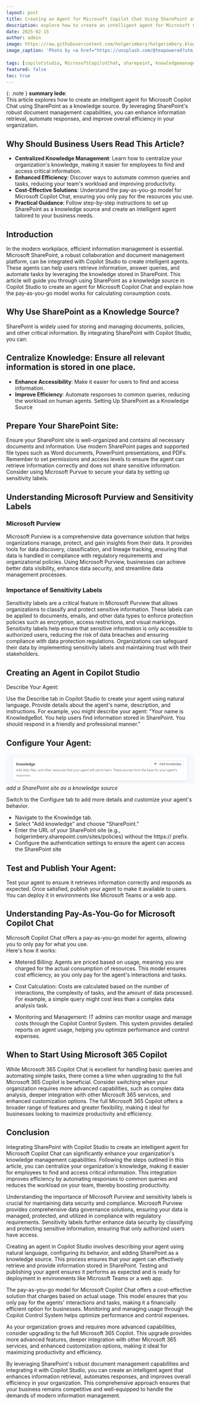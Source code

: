 ```yaml
---
layout: post
title: Creating an Agent for Microsoft Copilot Chat Using SharePoint as a Knowledge Source
description: explore how to create an intelligent agent for Microsoft Copilot Chat using SharePoint as a knowledge source. By leveraging SharePoint's robust document management capabilities, you can enhance information retrieval, automate responses, and improve overall efficiency in your organization.
date: 2025-02-15
author: admin
image: https://raw.githubusercontent.com/holgerimbery/holgerimbery.blog/main/holgerimbery/images/2025/02/patrick-robert-doyle-OvXht_wi5Ew-unsplash.jpg
image_caption: 'Photo by <a href="https://unsplash.com/@teapowered?utm_content=creditCopyText&utm_medium=referral&utm_source=unsplash">Patrick Robert Doyle</a> on <a href="https://unsplash.com/photos/interior-building-OvXht_wi5Ew?utm_content=creditCopyText&utm_medium=referral&utm_source=unsplash">Unsplash</a>'
      
tags: [copilotstudio, MicrosoftCopilotChat, sharepoint, knowledgemanagement]
featured: false
toc: true
---
```

{: .note }
**summary lede**:  
This article explores how to create an intelligent agent for Microsoft Copilot Chat using SharePoint as a knowledge source. By leveraging SharePoint's robust document management capabilities, you can enhance information retrieval, automate responses, and improve overall efficiency in your organization.

## Why Should Business Users Read This Article?

- **Centralized Knowledge Management**: Learn how to centralize your organization's knowledge, making it easier for employees to find and access critical information.
- **Enhanced Efficiency**: Discover ways to automate common queries and tasks, reducing your team's workload and improving productivity.
- **Cost-Effective Solutions**: Understand the pay-as-you-go model for Microsoft Copilot Chat, ensuring you only pay for the resources you use.
- **Practical Guidance**: Follow step-by-step instructions to set up SharePoint as a knowledge source and create an intelligent agent tailored to your business needs.


## Introduction

In the modern workplace, efficient information management is essential. Microsoft SharePoint, a robust collaboration and document management platform, can be integrated with Copilot Studio to create intelligent agents. These agents can help users retrieve information, answer queries, and automate tasks by leveraging the knowledge stored in SharePoint. This article will guide you through using SharePoint as a knowledge source in Copilot Studio to create an agent for Microsoft Copilot Chat and explain how the pay-as-you-go model works for calculating consumption costs.

## Why Use SharePoint as a Knowledge Source?

SharePoint is widely used for storing and managing documents, policies, and other critical information. By integrating SharePoint with Copilot Studio, you can:

## Centralize Knowledge: Ensure all relevant information is stored in one place.

* **Enhance Accessibility**: Make it easier for users to find and access information.
* **Improve Efficiency**: Automate responses to common queries, reducing the workload on human agents.
Setting Up SharePoint as a Knowledge Source

## Prepare Your SharePoint Site:

Ensure your SharePoint site is well-organized and contains all necessary documents and information.
Use modern SharePoint pages and supported file types such as Word documents, PowerPoint presentations, and PDFs.
Remember to set permissions and access levels to ensure the agent can retrieve information correctly and does not share sensitive information. Consider using Microsoft Purvue to secure your data by setting up sensitivity labels.

## Understanding Microsoft Purview and Sensitivity Labels

### Microsoft Purview

Microsoft Purview is a comprehensive data governance solution that helps organizations manage, protect, and gain insights from their data. It provides tools for data discovery, classification, and lineage tracking, ensuring that data is handled in compliance with regulatory requirements and organizational policies. Using Microsoft Purview, businesses can achieve better data visibility, enhance data security, and streamline data management processes.

### Importance of Sensitivity Labels

Sensitivity labels are a critical feature in Microsoft Purview that allows organizations to classify and protect sensitive information. These labels can be applied to documents, emails, and other data types to enforce protection policies such as encryption, access restrictions, and visual markings. Sensitivity labels help ensure that sensitive information is only accessible to authorized users, reducing the risk of data breaches and ensuring compliance with data protection regulations. Organizations can safeguard their data by implementing sensitivity labels and maintaining trust with their stakeholders.

## Creating an Agent in Copilot Studio

Describe Your Agent:

Use the Describe tab in Copilot Studio to create your agent using natural language. Provide details about the agent's name, description, and instructions.
For example, you might describe your agent: "Your name is KnowledgeBot. You help users find information stored in SharePoint. You should respond in a friendly and professional manner."

## Configure Your Agent:

![add a SharePoint site as a knowledge source](https://raw.githubusercontent.com/holgerimbery/holgerimbery.blog/main/holgerimbery/images/2025/02/upgit_20250215_1739638958.png)
*add a SharePoint site as a knowledge source*

Switch to the Configure tab to add more details and customize your agent's behavior.
* Navigate to the Knowledge tab.
* Select "Add knowledge" and choose "SharePoint."
* Enter the URL of your SharePoint site (e.g., holgerimbery.sharepoint.com/sites/policies) without the https:// prefix.
* Configure the authentication settings to ensure the agent can access the SharePoint site

## Test and Publish Your Agent:

Test your agent to ensure it retrieves information correctly and responds as expected.
Once satisfied, publish your agent to make it available to users. You can deploy it in environments like Microsoft Teams or a web app.

## Understanding Pay-As-You-Go for Microsoft Copilot Chat

Microsoft Copilot Chat offers a pay-as-you-go model for agents, allowing you to only pay for what you use.  
Here's how it works:

* Metered Billing:
Agents are priced based on usage, meaning you are charged for the actual consumption of resources.
This model ensures cost efficiency, as you only pay for the agent's interactions and tasks.

* Cost Calculation:
Costs are calculated based on the number of interactions, the complexity of tasks, and the amount of data processed.
For example, a simple query might cost less than a complex data analysis task.

* Monitoring and Management:
IT admins can monitor usage and manage costs through the Copilot Control System.
This system provides detailed reports on agent usage, helping you optimize performance and control expenses.

## When to Start Using Microsoft 365 Copilot

While Microsoft 365 Copilot Chat is excellent for handling basic queries and automating simple tasks, there comes a time when upgrading to the full Microsoft 365 Copilot is beneficial. Consider switching when your organization requires more advanced capabilities, such as complex data analysis, deeper integration with other Microsoft 365 services, and enhanced customization options. The full Microsoft 365 Copilot offers a broader range of features and greater flexibility, making it ideal for businesses looking to maximize productivity and efficiency.

## Conclusion

Integrating SharePoint with Copilot Studio to create an intelligent agent for Microsoft Copilot Chat can significantly enhance your organization's knowledge management capabilities. Following the steps outlined in this article, you can centralize your organization's knowledge, making it easier for employees to find and access critical information. This integration improves efficiency by automating responses to common queries and reduces the workload on your team, thereby boosting productivity.

Understanding the importance of Microsoft Purview and sensitivity labels is crucial for maintaining data security and compliance. Microsoft Purview provides comprehensive data governance solutions, ensuring your data is managed, protected, and utilized in compliance with regulatory requirements. Sensitivity labels further enhance data security by classifying and protecting sensitive information, ensuring that only authorized users have access.

Creating an agent in Copilot Studio involves describing your agent using natural language, configuring its behavior, and adding SharePoint as a knowledge source. This process ensures that your agent can effectively retrieve and provide information stored in SharePoint. Testing and publishing your agent ensures it performs as expected and is ready for deployment in environments like Microsoft Teams or a web app.

The pay-as-you-go model for Microsoft Copilot Chat offers a cost-effective solution that charges based on actual usage. This model ensures that you only pay for the agents' interactions and tasks, making it a financially efficient option for businesses. Monitoring and managing usage through the Copilot Control System helps optimize performance and control expenses.

As your organization grows and requires more advanced capabilities, consider upgrading to the full Microsoft 365 Copilot. This upgrade provides more advanced features, deeper integration with other Microsoft 365 services, and enhanced customization options, making it ideal for maximizing productivity and efficiency.

By leveraging SharePoint's robust document management capabilities and integrating it with Copilot Studio, you can create an intelligent agent that enhances information retrieval, automates responses, and improves overall efficiency in your organization. This comprehensive approach ensures that your business remains competitive and well-equipped to handle the demands of modern information management.

